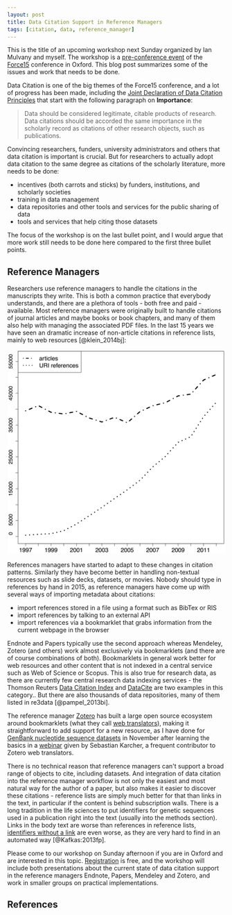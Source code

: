 ```yaml
---
layout: post
title: Data Citation Support in Reference Managers
tags: [citation, data, reference_manager]
---
```


This is the title of an upcoming workshop next Sunday organized by Ian Mulvany and myself. The workshop is a [pre-conference event](https://www.force11.org/meetings/force2015/pre-conference-meeting-list) of the [Force15](https://www.force11.org/meetings/force2015) conference in Oxford. This blog post summarizes some of the issues and work that needs to be done.<!--more-->

Data Citation is one of the big themes of the Force15 conference, and a lot of progress has been made, including the [Joint Declaration of Data Citation Principles](https://www.force11.org/datacitation) that start with the following paragraph on **Importance**:

>Data should be considered legitimate, citable products of research. Data citations should be accorded the same importance in the scholarly record as citations of other research objects, such as publications.

Convincing researchers, funders, university administrators and others that data citation is important is crucial. But for researchers to actually adopt data citation to the same degree as citations of the scholarly literature, more needs to be done:

* incentives (both carrots and sticks) by funders, institutions, and scholarly societies
* training in data management
* data repositories and other tools and services for the public sharing of data
* tools and services that help citing those datasets

The focus of the workshop is on the last bullet point, and I would argue that more work still needs to be done here compared to the first three bullet points.

## Reference Managers

Researchers use reference managers to handle the citations in the manuscripts they write. This is both a common practice that everybody understands, and there are a plethora of tools - both free and paid - available. Most reference managers were originally built to handle citations of journal articles and maybe books or book chapters, and many of them also help with managing the associated PDF files. In the last 15 years we have seen an dramatic increase of non-article citations in reference lists, mainly to web resources [@klein_2014bj]:


![ From Fig. 2: STM articles and URI references per publication year - Elsevier corpus [@klein_2014bj].](/images/journal.pone.0115253.g002.png)

References managers have started to adapt to these changes in citation patterns. Similarly they have become better in handling non-textual resources such as slide decks, datasets, or movies. Nobody should type in references by hand in 2015, as reference managers have come up with several ways of importing metadata about citations:

* import references stored in a file using a format such as BibTex or RIS
* import references by talking to an external API
* import references via a bookmarklet that grabs information from the current webpage in the browser

Endnote and Papers typically use the second approach whereas Mendeley, Zotero (and others) work almost exclusively via bookmarklets (and there are of course combinations of both). Bookmarklets in general work better for web resources and other content that is not indexed in a central service such as Web of Science or Scopus. This is also true for research data, as there are currently few central research data indexing services - the Thomson Reuters [Data Citation Index](http://wokinfo.com/products_tools/multidisciplinary/dci/) and [DataCite](https://www.datacite.org/) are two examples in this category.. But there are also thousands of data repositories, many of them listed in re3data [@pampel_2013bi].

The reference manager [Zotero](https://www.zotero.org/) has built a large open source ecosystem around bookmarklets (what they call [web translators](https://github.com/zotero/translators)), making it straightforward to add support for a new resource, as I have done for [GenBank nucleotide sequence datasets](https://github.com/zotero/translators/blob/master/NCBI%20Nucleotide.js) in November after learning the basics in a [webinar](/2014/10/17/webinar-on-writing-zotero-translators/) given by Sebastian Karcher, a frequent contributor to Zotero web translators.

There is no technical reason that reference managers can't support a broad range of objects to cite, including datasets. And integration of data citation into the reference manager workflow is not only the easiest and most natural way for the author of a paper, but also makes it easier to discover these citations - reference lists are simply much better for that than links in the text, in particular if the content is behind subscription walls. There is a long tradition in the life sciences to put identifiers for genetic sequences used in a publication right into the text (usually into the methods section). Links in the body text are worse than references in reference lists, [identifiers without a link](/2013/07/02/auto-generating-links-to-data-and-resources/) are even worse, as they are very hard to find in an automated way [@Kafkas:2013fp].

Please come to our workshop on Sunday afternoon if you are in Oxford and are interested in this topic. [Registration](https://www.eventbrite.com/e/data-citation-support-in-reference-managers-tickets-15136593960) is free, and the workshop will include both presentations about the current state of data citation support in the reference managers Endnote, Papers, Mendeley and Zotero, and work in smaller groups on practical implementations.

## References
